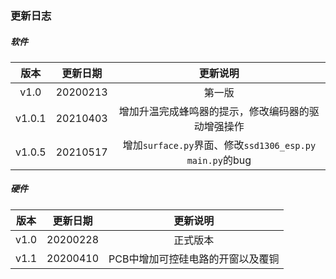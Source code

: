 ### 更新日志

##### 软件
版本 | 更新日期 | 更新说明
:-:|:-:|:-:
v1.0 | 20200213 | 第一版
v1.0.1 | 20210403 | 增加升温完成蜂鸣器的提示，修改编码器的驱动增强操作
v1.0.5 | 20210517 | 增加`surface.py`界面、修改`ssd1306_esp.py` `main.py`的bug



##### 硬件
版本 | 更新日期 | 更新说明
:-:|:-:|:-:
v1.0 | 20200228 | 正式版本
v1.1 | 20200410 | PCB中增加可控硅电路的开窗以及覆铜